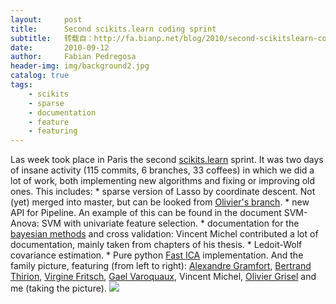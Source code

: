 ```yaml
---
layout:     post
title:      Second scikits.learn coding sprint
subtitle:   转载自：http://fa.bianp.net/blog/2010/second-scikitslearn-coding-sprint/
date:       2010-09-12
author:     Fabian Pedregosa
header-img: img/background2.jpg
catalog: true
tags:
    - scikits
    - sparse
    - documentation
    - feature
    - featuring
---
```


Las week took place in Paris the second [scikits.learn](http://scikit-learn.sf.net/.) sprint. It was
two days of insane activity (115 commits, 6 branches, 33 coffees) in
which we did a lot of work, both implementing new algorithms and fixing
or improving old ones. This includes: * sparse version of Lasso by
coordinate descent. Not (yet) merged into master, but can be looked from
[Olivier's branch](http://github.com/ogrisel/scikit-learn/tree/issue-77-sparse-cd). * new API for Pipeline. An example of this can be
found in the document SVM-Anova: SVM with univariate feature
selection. * documentation for the [bayesian methods](http://scikit-learn.sourceforge.net/modules/glm.html#bayesian-regression) and cross
validation: Vincent Michel contributed a lot of documentation, mainly
taken from chapters of his thesis. * Ledoit-Wolf covariance
estimation. * Pure python [Fast ICA](http://github.com/scikit-learn/scikit-learn/blob/master/scikits/learn/fastica.py) implementation. And the family
picture, featuring (from left to right): [Alexandre Gramfort](http://www-sop.inria.fr/members/Alexandre.Gramfort/index.fr.html),
[Bertrand Thirion](http://parietal.saclay.inria.fr/Members/bertrand-thirion), [Virgine Fritsch](http://parietal.saclay.inria.fr/Members/virgile-fritsch), [Gael Varoquaux](http://gael-varoquaux.info/), Vincent
Michel, [Olivier Grisel](http://github.com/ogrisel) and me (taking the picture).
![](http://farm5.static.flickr.com/4135/4974339970_566424185f.jpg)

